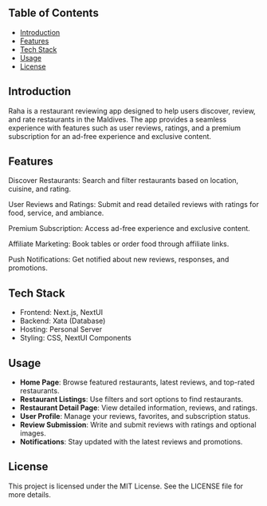 ## Table of Contents

- [Introduction](#introduction)
- [Features](#features)
- [Tech Stack](#tech-stack)
- [Usage](#usage)
- [License](#license)


## Introduction

Raha is a restaurant reviewing app designed to help users discover, review, and rate restaurants in the Maldives. The app provides a seamless experience with features such as user reviews, ratings, and a premium subscription for an ad-free experience and exclusive content.
## Features

Discover Restaurants: Search and filter restaurants based on location, cuisine, and rating.

User Reviews and Ratings: Submit and read detailed reviews with ratings for food, service, and ambiance.

Premium Subscription: Access ad-free experience and exclusive content.

Affiliate Marketing: Book tables or order food through affiliate links.

Push Notifications: Get notified about new reviews, responses, and promotions.

## Tech Stack
- Frontend: Next.js, NextUI
- Backend: Xata (Database)
- Hosting: Personal Server
- Styling: CSS, NextUI Components

## Usage

- **Home Page**: Browse featured restaurants, latest reviews, and top-rated restaurants.
- **Restaurant Listings**: Use filters and sort options to find restaurants.
- **Restaurant Detail Page**: View detailed information, reviews, and ratings.
- **User Profile**: Manage your reviews, favorites, and subscription status.
- **Review Submission**: Write and submit reviews with ratings and optional images.
- **Notifications**: Stay updated with the latest reviews and promotions.

## License

This project is licensed under the MIT License. See the LICENSE file for more details.
